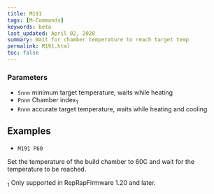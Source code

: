 ```yaml
---
title: M191
tags: [M-Commands] 
keywords: beta 
last_updated: April 02, 2020 
summary: Wait for chamber temperature to reach target temp 
permalink: M191.html
toc: false 
---
```



### Parameters

* `Snnn` minimum target temperature, waits while heating
* `Pnnn` Chamber index<sub>1</sub>
* `Rnnn` accurate target temperature, waits while heating and cooling

## Examples

* ` M191 P60  ` 

Set the temperature of the build chamber to 60C and wait for the temperature to be reached.

<sub>1</sub> Only supported in RepRapFirmware 1.20 and later.

